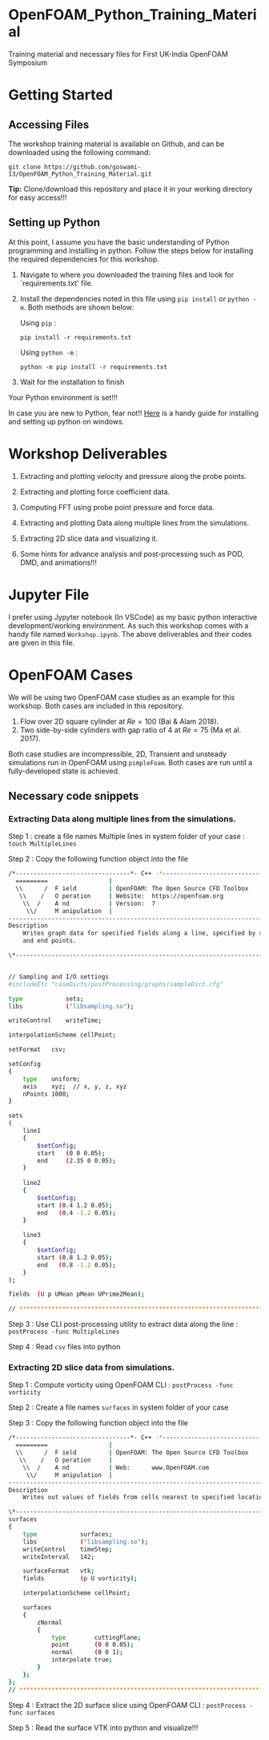 # OpenFOAM_Python_Training_Material
Training material and necessary files for First UK-India OpenFOAM Symposium

# Getting Started

## Accessing Files 

The workshop training material is available on Github, and can be downloaded using the following command:

```console
git clone https://github.com/goswami-13/OpenFOAM_Python_Training_Material.git
```

**Tip:** Clone/download this repository and place it in your working directory for easy access!!! 

## Setting up Python

At this point, I assume you have the basic understanding of Python programming and installing in python. Follow the steps below for installing the required dependencies for this workshop.

1. Navigate to where you downloaded the training files and look for `requirements.txt' file.
2. Install the dependencies noted in this file using `pip install` or `python -m`. Both methods are shown below:

   Using `pip` :
   ```console
   pip install -r requirements.txt
   ```

   Using `python -m` :
   ```console
   python -m pip install -r requirements.txt
   ```
3. Wait for the installation to finish

Your Python environment is set!!!

In case you are new to Python, fear not!! [Here](https://www.codingforentrepreneurs.com/guides/install-python-on-windows/) is a handy guide for installing and setting up python on windows.

# Workshop Deliverables

1. Extracting and plotting velocity and pressure along the probe points.

2. Extracting and plotting force coefficient data.

3. Computing FFT using probe point pressure and force data.

4. Extracting and plotting Data along multiple lines from the simulations.

5. Extracting 2D slice data and visualizing it.

6. Some hints for advance analysis and post-processing such as POD, DMD, and animations!!!

# Jupyter File

I prefer using Jypyter notebook (In VSCode) as my basic python interactive development/working environment. As such this workshop comes with a handy file named `Workshop.ipynb`. The above deliverables and their codes are given in this file.

# OpenFOAM Cases

We will be using two OpenFOAM case studies as an example for this workshop. Both cases are included in this repository.

1. Flow over 2D square cylinder at $Re = 100$ (Bai & Alam 2018).
2. Two side-by-side cylinders with gap ratio of $4$ at $Re = 75$ (Ma et al. 2017).

Both case studies are incompressible, 2D, Transient and unsteady simulations run in OpenFOAM using `pimpleFoam`. Both cases are run until a fully-developed state is achieved.

## Necessary code snippets

### Extracting Data along multiple lines from the simulations.

Step 1 : create a file names Multiple lines in system folder of your case : `touch MultipleLines`

Step 2 : Copy the following function object into the file

```bash
/*--------------------------------*- C++ -*----------------------------------*\
  =========                 |
  \\      /  F ield         | OpenFOAM: The Open Source CFD Toolbox
   \\    /   O peration     | Website:  https://openfoam.org
    \\  /    A nd           | Version:  7
     \\/     M anipulation  |
-------------------------------------------------------------------------------
Description
    Writes graph data for specified fields along a line, specified by start
    and end points.

\*---------------------------------------------------------------------------*/


// Sampling and I/O settings
#includeEtc "caseDicts/postProcessing/graphs/sampleDict.cfg"

type            sets;
libs            ("libsampling.so");

writeControl    writeTime;

interpolationScheme cellPoint;

setFormat   csv;

setConfig
{
    type    uniform;
    axis    xyz;  // x, y, z, xyz
	nPoints	1000;
}

sets
(
    line1
    {
        $setConfig;
        start   (0 0 0.05);
		end     (2.35 0 0.05);
    }
	
	line2
    {
        $setConfig;
        start (0.4 1.2 0.05);
        end   (0.4 -1.2 0.05);
    }
	
	line3
    {
        $setConfig;
        start (0.8 1.2 0.05);
        end   (0.8 -1.2 0.05);
    }
);

fields  (U p UMean pMean UPrime2Mean);

// ************************************************************************* //
```

Step 3 : Use CLI post-processing utility to extract data along the line : `postProcess -func MultipleLines`

Step 4 : Read `csv` files into python

### Extracting 2D slice data from simulations.

Step 1 : Compute vorticity using OpenFOAM CLI : `postProcess -func vorticity`

Step 2 : Create a file names `surfaces` in system folder of your case

Step 3 : Copy the following function object into the file

```bash
/*--------------------------------*- C++ -*----------------------------------*\
  =========                 |
  \\      /  F ield         | OpenFOAM: The Open Source CFD Toolbox
   \\    /   O peration     |
    \\  /    A nd           | Web:      www.OpenFOAM.com
     \\/     M anipulation  |
-------------------------------------------------------------------------------
Description
    Writes out values of fields from cells nearest to specified locations.

\*---------------------------------------------------------------------------*/
surfaces
{
    type            surfaces;
    libs            ("libsampling.so");
    writeControl   	timeStep;
    writeInterval   142;

    surfaceFormat   vtk;
    fields          (p U vorticity);

    interpolationScheme cellPoint;

    surfaces
    {
        zNormal
        {
            type        cuttingPlane;
            point       (0 0 0.05);
            normal      (0 0 1);
            interpolate true;
        }
    };
};
// ************************************************************************* //
```

Step 4 : Extract the 2D surface slice using OpenFOAM CLI : `postProcess -func surfaces`

Step 5 : Read the surface VTK into python and visualize!!!


